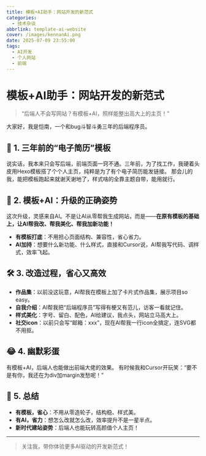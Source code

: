 ```yaml
---
title: 模板+AI助手：网站开发的新范式
categories:
  - 技术杂谈
abbrlink: template-ai-website
cover: /images/kennanAi.png
date: 2025-07-09 23:55:00
tags:
  - AI开发
  - 个人网站
  - 前端
---
```


# 模板+AI助手：网站开发的新范式

> “后端人不会写网站？有模板+AI，照样能整出高大上的主页！”

大家好，我是恺南，一个和bug斗智斗勇三年的后端程序员。

## 🚀 1. 三年前的“电子简历”模板

说实话，我本来只会写后端，前端页面一窍不通。三年前，为了找工作，我硬着头皮用Hexo模板搭了个个人主页，纯粹是为了有个电子简历能发链接。
那会儿的我，能把模板跑起来就谢天谢地了，样式啥的全靠主题自带，能用就行。

## 🤖 2. 模板+AI：升级的正确姿势

这次升级，灵感来自AI。不是让AI从零帮我生成网站，而是——**在原有模板的基础上，让AI帮我改、帮我美化、帮我加新功能！**

- **有模板打底**：不用担心页面结构、兼容性，省心省力。
- **AI加持**：想要什么新功能、什么样式，直接和Cursor说，AI帮我写代码、调样式，效率飞起。

## 🛠️ 3. 改造过程，省心又高效

- **作品集**：以前没这玩意，AI帮我在模板上加了卡片式作品集，展示项目so easy。
- **自我介绍**：AI帮我把“后端程序员”写得有梗又有范儿，访客一看就记住。
- **样式美化**：字号、留白、配色，AI给建议，我点头，网站立马高大上。
- **社交icon**：以前只会写“邮箱：xxx”，现在AI帮我一行icon全搞定，连SVG都不用抠。

## 😂 4. 幽默彩蛋

有模板+AI，后端人也能做出前端大佬的效果。
有时候我和Cursor开玩笑：“要不是有你，我还在为div加margin发愁呢！”

## 🌈 5. 总结

- **有模板，省心**：不用从零造轮子，结构稳、样式美。
- **有AI，省力**：想怎么改就怎么改，效率提升不是一星半点。
- **新时代建站姿势**：后端人也能玩转高颜值个人主页！

---

> 关注我，带你体验更多AI驱动的开发新范式！ 